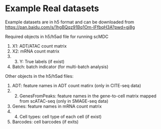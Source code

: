 # 

# Example Real datasets

Example datasets are in h5 format and can be downloaded from https://pan.baidu.com/s/1hgBQqz91Bq1Om-IFfbqH3A?pwd=gj8g 

Required objects in h5/h5ad file for running scMDC
1) X1: ADT/ATAC count matrix
2) X2: mRNA count matrix
3) 3) Y: True labels (if exist)
4) Batch: batch indicator (for multi-batch analysis)

Other objects in the h5/h5ad files:
1) ADT: feature names in ADT count matirx (only in CITE-seq data)
2) 2) GenesFromPeaks: feature names in the gene-to-cell matrix mapped from scATAC-seq (only in SMAGE-seq data)
3) Genes: feature names in mRNA count matrix
4) 4) Cell types: cell type of each cell (if exist)
5) Barcodes: cell barcodes (if exits)
